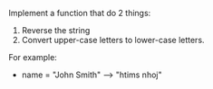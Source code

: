 
Implement a function that do 2 things:
1. Reverse the string
2. Convert upper-case letters to lower-case letters.

For example:
- name = "John Smith" --> "htims nhoj"
